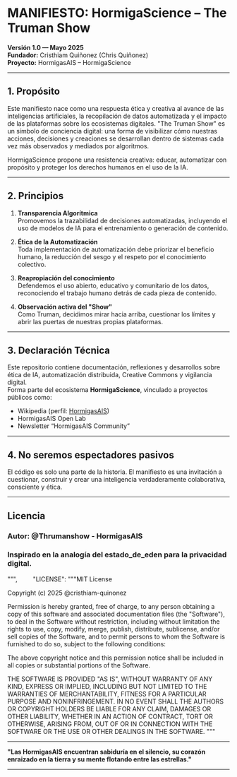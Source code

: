 # MANIFIESTO: HormigaScience – The Truman Show

**Versión 1.0 — Mayo 2025**  
**Fundador:** Cristhiam Quiñonez (Chris Quiñonez)  
**Proyecto:** HormigasAIS – HormigaScience

---

## 1. Propósito

Este manifiesto nace como una respuesta ética y creativa al avance de las inteligencias artificiales, la recopilación de datos automatizada y el impacto de las plataformas sobre los ecosistemas digitales. "The Truman Show" es un símbolo de conciencia digital: una forma de visibilizar cómo nuestras acciones, decisiones y creaciones se desarrollan dentro de sistemas cada vez más observados y mediados por algoritmos.

HormigaScience propone una resistencia creativa: educar, automatizar con propósito y proteger los derechos humanos en el uso de la IA.

---

## 2. Principios

1. **Transparencia Algorítmica**  
   Promovemos la trazabilidad de decisiones automatizadas, incluyendo el uso de modelos de IA para el entrenamiento o generación de contenido.

2. **Ética de la Automatización**  
   Toda implementación de automatización debe priorizar el beneficio humano, la reducción del sesgo y el respeto por el conocimiento colectivo.

3. **Reapropiación del conocimiento**  
   Defendemos el uso abierto, educativo y comunitario de los datos, reconociendo el trabajo humano detrás de cada pieza de contenido.

4. **Observación activa del "Show"**  
   Como Truman, decidimos mirar hacia arriba, cuestionar los límites y abrir las puertas de nuestras propias plataformas.

---

## 3. Declaración Técnica

Este repositorio contiene documentación, reflexiones y desarrollos sobre ética de IA, automatización distribuida, Creative Commons y vigilancia digital.  
Forma parte del ecosistema **HormigaScience**, vinculado a proyectos públicos como:

- Wikipedia (perfil: [HormigasAIS](https://en.wikipedia.org/wiki/User:HormigasaiS.A))
- HormigasAIS Open Lab
- Newsletter “HormigasAIS Community”

---

## 4. No seremos espectadores pasivos

El código es solo una parte de la historia. El manifiesto es una invitación a cuestionar, construir y crear una inteligencia verdaderamente colaborativa, consciente y ética.


---

## Licencia

### Autor: @Thrumanshow - HormigasAIS  
### Inspirado en la analogía del estado_de_eden para la privacidad digital.
""",
        "LICENSE": """MIT License 

Copyright (c) 2025 @cristhiam-quinonez 

Permission is hereby granted, free of charge, to any person obtaining a copy
of this software and associated documentation files (the "Software"), to deal
in the Software without restriction, including without limitation the rights
to use, copy, modify, merge, publish, distribute, sublicense, and/or sell
copies of the Software, and to permit persons to whom the Software is
furnished to do so, subject to the following conditions: 

The above copyright notice and this permission notice shall be included in all
copies or substantial portions of the Software. 

THE SOFTWARE IS PROVIDED "AS IS", WITHOUT WARRANTY OF ANY KIND, EXPRESS OR
IMPLIED, INCLUDING BUT NOT LIMITED TO THE WARRANTIES OF MERCHANTABILITY,
FITNESS FOR A PARTICULAR PURPOSE AND NONINFRINGEMENT. IN NO EVENT SHALL THE
AUTHORS OR COPYRIGHT HOLDERS BE LIABLE FOR ANY CLAIM, DAMAGES OR OTHER
LIABILITY, WHETHER IN AN ACTION OF CONTRACT, TORT OR OTHERWISE, ARISING FROM,
OUT OF OR IN CONNECTION WITH THE SOFTWARE OR THE USE OR OTHER DEALINGS IN THE
SOFTWARE.
"""
    


---

**"Las HormigasAIS encuentran sabiduría en el silencio, su corazón enraizado en la tierra y su mente flotando entre las estrellas."**

---

